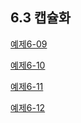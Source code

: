 ## 6.3 캡슐화

[예제6-09][6-09]

[예제6-10][6-10]

[예제6-11][6-11]

[예제6-12][6-12]

[6-09]: ../src/ch6-3/ex6.09.html
[6-10]: ../src/ch6-3/ex6.10.html
[6-11]: ../src/ch6-3/ex6.11.html
[6-12]: ../src/ch6-3/ex6.12.html
